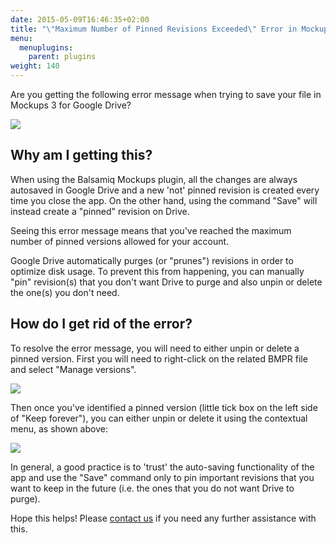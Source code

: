 ```yaml
---
date: 2015-05-09T16:46:35+02:00
title: "\"Maximum Number of Pinned Revisions Exceeded\" Error in Mockups 3 for Google Drive"
menu:
  menuplugins:
    parent: plugins
weight: 140
---
```


Are you getting the following error message when trying to save your file in Mockups 3 for Google Drive?

![](https://media.balsamiq.com/img/support/prodfaqs/revisions.png)

## Why am I getting this?

When using the Balsamiq Mockups plugin, all the changes are always autosaved in Google Drive and a new 'not' pinned revision is created every time you close the app. On the other hand, using the command "Save" will instead create a "pinned" revision on Drive.

Seeing this error message means that you've reached the maximum number of pinned versions allowed for your account.

Google Drive automatically purges (or "prunes") revisions in order to optimize disk usage. To prevent this from happening, you can manually "pin" revision(s) that you don't want Drive to purge and also unpin or delete the one(s) you don't need.

## How do I get rid of the error?

To resolve the error message, you will need to either unpin or delete a pinned version. First you will need to right-click on the related BMPR file and select "Manage versions".

![](https://media.balsamiq.com/img/support/prodfaqs/manageversions1.png)


Then once you've identified a pinned version (little tick box on the left side of "Keep forever"), you can either unpin or delete it using the contextual menu, as shown above:

![](https://media.balsamiq.com/img/support/prodfaqs/manageversions2.png)

In general, a good practice is to 'trust' the auto-saving functionality of the app and use the "Save" command only to pin important revisions that you want to keep in the future (i.e. the ones that you do not want Drive to purge).

Hope this helps! Please [contact us](https://balsamiq.com/company/contact/) if you need any further assistance with this.
